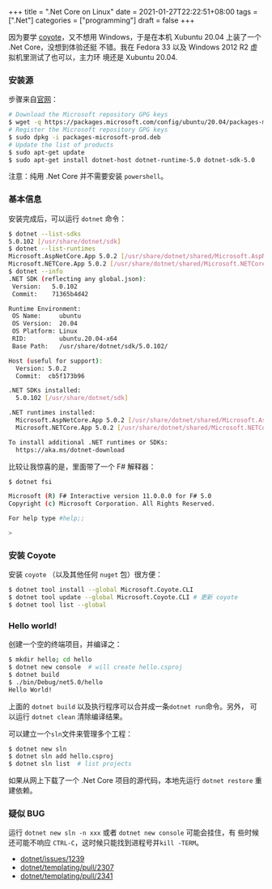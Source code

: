 +++
title = ".Net Core on Linux"
date = 2021-01-27T22:22:51+08:00
tags = [".Net"]
categories = ["programming"]
draft = false
+++

因为要学 [coyote](https://microsoft.github.io/coyote/)，又不想用
Windows，于是在本机 Xubuntu 20.04 上装了一个 .Net Core，没想到体验还挺
不错。我在 Fedora 33 以及 Windows 2012 R2 虚拟机里测试了也可以，主力环
境还是 Xubuntu 20.04.

### 安装源

步骤来自[官网](https://docs.microsoft.com/en-us/powershell/scripting/install/installing-powershell-core-on-linux)：

```sh
# Download the Microsoft repository GPG keys
$ wget -q https://packages.microsoft.com/config/ubuntu/20.04/packages-microsoft-prod.deb
# Register the Microsoft repository GPG keys
$ sudo dpkg -i packages-microsoft-prod.deb
# Update the list of products
$ sudo apt-get update
$ sudo apt-get install dotnet-host dotnet-runtime-5.0 dotnet-sdk-5.0
```

注意：纯用 .Net Core 并不需要安装 `powershell`。

### 基本信息

安装完成后，可以运行 `dotnet` 命令：

```sh
$ dotnet --list-sdks
5.0.102 [/usr/share/dotnet/sdk]
$ dotnet --list-runtimes
Microsoft.AspNetCore.App 5.0.2 [/usr/share/dotnet/shared/Microsoft.AspNetCore.App]
Microsoft.NETCore.App 5.0.2 [/usr/share/dotnet/shared/Microsoft.NETCore.App]
$ dotnet --info
.NET SDK (reflecting any global.json):
 Version:   5.0.102
 Commit:    71365b4d42

Runtime Environment:
 OS Name:     ubuntu
 OS Version:  20.04
 OS Platform: Linux
 RID:         ubuntu.20.04-x64
 Base Path:   /usr/share/dotnet/sdk/5.0.102/

Host (useful for support):
  Version: 5.0.2
  Commit:  cb5f173b96

.NET SDKs installed:
  5.0.102 [/usr/share/dotnet/sdk]

.NET runtimes installed:
  Microsoft.AspNetCore.App 5.0.2 [/usr/share/dotnet/shared/Microsoft.AspNetCore.App]
  Microsoft.NETCore.App 5.0.2 [/usr/share/dotnet/shared/Microsoft.NETCore.App]

To install additional .NET runtimes or SDKs:
  https://aka.ms/dotnet-download
```

比较让我惊喜的是，里面带了一个 F# 解释器：

```sh
$ dotnet fsi

Microsoft (R) F# Interactive version 11.0.0.0 for F# 5.0
Copyright (c) Microsoft Corporation. All Rights Reserved.

For help type #help;;

>
```

### 安装 Coyote

安装 `coyote` （以及其他任何 `nuget` 包）很方便：

```sh
$ dotnet tool install --global Microsoft.Coyote.CLI
$ dotnet tool update --global Microsoft.Coyote.CLI # 更新 coyote
$ dotnet tool list --global
```

### Hello world!

创建一个空的终端项目，并编译之：

```sh
$ mkdir hello; cd hello
$ dotnet new console  # will create hello.csproj
$ dotnet build
$ ./bin/Debug/net5.0/hello
Hello World!
```

上面的 `dotnet build` 以及执行程序可以合并成一条`dotnet run`命令。另外，
可以运行 `dotnet clean` 清除编译结果。

可以建立一个`sln`文件来管理多个工程：

```sh
$ dotnet new sln
$ dotnet sln add hello.csproj
$ dotnet sln list  # list projects
```

如果从网上下载了一个 .Net Core 项目的源代码，本地先运行 `dotnet restore`
重建依赖。

### 疑似 BUG

运行 `dotnet new sln -n xxx` 或者 `dotnet new console` 可能会挂住，有
些时候还可能不响应 `CTRL-C`，这时候只能找到进程号并`kill -TERM`。

- [dotnet/issues/1239](https://github.com/microsoft/dotnet/issues/1239)
- [dotnet/templating/pull/2307](https://github.com/dotnet/templating/pull/2307)
- [dotnet/templating/pull/2341](https://github.com/dotnet/templating/pull/2341)
